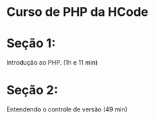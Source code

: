 # Curso de PHP da HCode

# Seção 1:

Introdução ao PHP. (1h e 11 min)

# Seção 2:

Entendendo o controle de versão (49 min)
